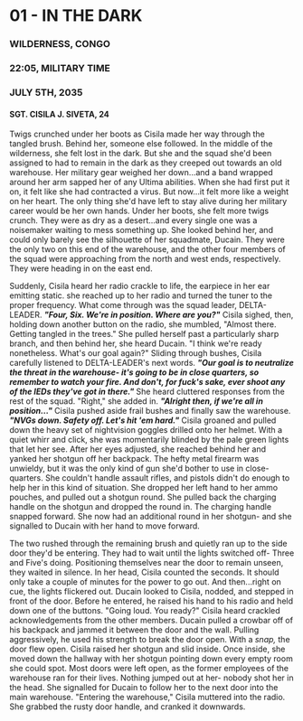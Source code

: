 # 01 - IN THE DARK
### WILDERNESS, CONGO
### 22:05, MILITARY TIME
### JULY 5TH, 2035
#### SGT. CISILA J. SIVETA, 24

Twigs crunched under her boots as Cisila made her way through the tangled brush. Behind her, someone else followed. In the middle of the wilderness, she felt lost in the dark. But she and the squad she'd been assigned to had to remain in the dark as they creeped out towards an old warehouse. Her military gear weighed her down...and a band wrapped around her arm sapped her of any Ultima abilities. When she had first put it on, it felt like she had contracted a virus. But now...it felt more like a weight on her heart. The only thing she'd have left to stay alive during her military career would be her own hands. Under her boots, she felt more twigs crunch. They were as dry as a desert...and every single one was a noisemaker waiting to mess something up. She looked behind her, and could only barely see the silhouette of her squadmate, Ducain. They were the only two on this end of the warehouse, and the other four members of the squad were approaching from the north and west ends, respectively. They were heading in on the east end.

Suddenly, Cisila heard her radio crackle to life, the earpiece in her ear emitting static. she reached up to her radio and turned the tuner to the proper frequency. What come through was the squad leader, DELTA-LEADER. ***"Four, Six. We're in position. Where are you?"*** Cisila sighed, then, holding down another button on the radio, she mumbled, "Almost there. Getting tangled in the trees." She pulled herself past a particularly sharp branch, and then behind her, she heard Ducain. "I think we're ready nonetheless. What's our goal again?" Sliding through bushes, Cisila carefully listened to DELTA-LEADER's next words. ***"Our goal is to neutralize the threat in the warehouse- it's going to be in close quarters, so remember to watch your fire. And don't, for fuck's sake, ever shoot any of the IEDs they've got in there."*** She heard cluttered responses from the rest of the squad. "Right," she added in. ***"Alright then, if we're all in position..."*** Cisila pushed aside frail bushes and finally saw the warehouse. ***"NVGs down. Safety off. Let's hit 'em hard."*** Cisila groaned and pulled down the heavy set of nightvision goggles drilled onto her helmet. With a quiet whirr and click, she was momentarily blinded by the pale green lights that let her see. After her eyes adjusted, she reached behind her and yanked her shotgun off her backpack. The hefty metal firearm was unwieldy, but it was the only kind of gun she'd bother to use in close-quarters. She couldn't handle assault rifles, and pistols didn't do enough to help her in this kind of situation. She dropped her left hand to her ammo pouches, and pulled out a shotgun round. She pulled back the charging handle on the shotgun and dropped the round in. The charging handle snapped forward. She now had an additional round in her shotgun- and she signalled to Ducain with her hand to move forward.

The two rushed through the remaining brush and quietly ran up to the side door they'd be entering. They had to wait until the lights switched off- Three and Five's doing. Positioning themselves near the door to remain unseen, they waited in silence. In her head, Cisila counted the seconds. It should only take a couple of minutes for the power to go out. And then...right on cue, the lights flickered out. Ducain looked to Cisila, nodded, and stepped in front of the door. Before he entered, he raised his hand to his radio and held down one of the buttons. "Going loud. You ready?" Cisila heard crackled acknowledgements from the other members. Ducain pulled a crowbar off of his backpack and jammed it between the door and the wall. Pulling aggressively, he used his strength to break the door open. With a *snap,* the door flew open. Cisila raised her shotgun and slid inside. Once inside, she moved down the hallway with her shotgun pointing down every empty room she could spot. Most doors were left open, as the former employees of the warehouse ran for their lives. Nothing jumped out at her- nobody shot her in the head. She signalled for Ducain to follow her to the next door into the main warehouse. "Entering the warehouse," Cisila muttered into the radio. She grabbed the rusty door handle, and cranked it downwards. 
